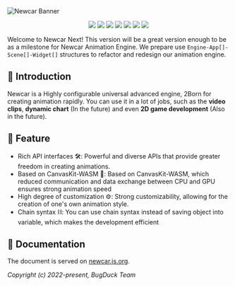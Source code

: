 <picture>
  <source media="(prefers-color-scheme: dark)" srcset="https://github.com/Bug-Duck/newcar/assets/73536163/0a17bf99-6ea5-483c-87f6-c9b284ad0030">
  <img alt="Newcar Banner" src="https://github.com/Bug-Duck/newcar/assets/73536163/02dc932c-b718-4f83-be2c-8e665760e2cd">
</picture>

<p align="center">
  <img src="https://img.shields.io/github/stars/Bug-Duck/newcar?color=yellowgreen&logo=github&style=flat-square" />
  <img src="https://img.shields.io/github/forks/Bug-Duck/newcar?logo=github&style=flat-square" />
  <img src="https://img.shields.io/github/license/Bug-Duck/newcar?color=skyblue&logo=github&style=flat-square" />
  <a href="https://twitter.com/bugduckteam"><img src="https://shields.io/badge/twitter-BugDuck_Team-blue?logo=twitter&style=flat-square" /></a>
  <a href="https://discord.gg/ANqgRc3C4b"><img src="https://shields.io/badge/discord-newcarjs-blue?logo=discord&style=flat-square" /></a>
  <a href="https://www.npmjs.com/package/newcar"><img src="https://img.shields.io/npm/dw/newcar.svg"/></a>
  <a href="https://www.npmjs.com/package/newcar"><img src="https://img.shields.io/npm/v/newcar.svg"/></a>
</p>

Welcome to Newcar Next! This version will be a great version enough to be as a milestone for Newcar Animation Engine. We prepare use `Engine-App[]-Scene[]-Widget[]` structures to refactor and redesign our animation engine.

## 📔 Introduction

Newcar is a Highly configurable universal advanced engine, 2Born for creating animation rapidly. You can use it in a lot of jobs, such as the **video clips**, **dynamic chart** (In the future) and even **2D game development** (Also in the future).

## 🌟 Feature

- Rich API interfaces 🛠️: Powerful and diverse APIs that provide greater freedom in creating animations.
- Based on CanvasKit-WASM 🧬: Based on CanvasKit-WASM, which reduced communication and data exchange between CPU and GPU ensures strong animation speed
- High degree of customization ⚙️: Strong customizability, allowing for the creation of one's own animation style.
- Chain syntax ⛓️: You can use chain syntax instead of saving object into variable, which makes the development efficient


## 📖 Documentation

The document is served on [newcar.js.org](https://newcar.js.org).

_Copyright (c) 2022-present, BugDuck Team_
